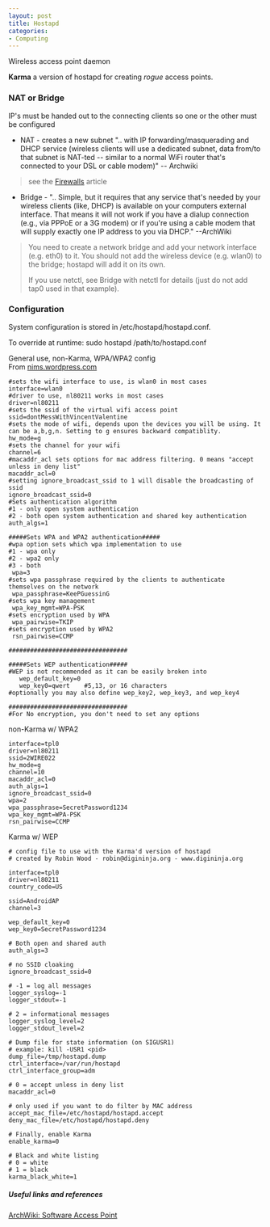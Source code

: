```yaml
---
layout: post
title: Hostapd
categories: 
- Computing
---
```

Wireless access point daemon

**Karma** a version of hostapd for creating *rogue* access points.

### NAT or Bridge
IP's must be handed out to the connecting clients so one or the other must be configured

* NAT - creates a new subnet ".. with IP forwarding/masquerading and DHCP service (wireless clients will use a dedicated subnet, data from/to that subnet is NAT-ted -- similar to a normal WiFi router that's connected to your DSL or cable modem)" -- Archwiki
> see the [Firewalls]({{base_url}}/blog/2013/10/16/firewall) article
* Bridge - ".. Simple, but it requires that any service that's needed by your wireless clients (like, DHCP) is available on your computers external interface. That means it will not work if you have a dialup connection (e.g., via PPPoE or a 3G modem) or if you're using a cable modem that will supply exactly one IP address to you via DHCP." --ArchWiki
> You need to create a network bridge and add your network interface (e.g. eth0) to it. You should not add the wireless device (e.g. wlan0) to the bridge; hostapd will add it on its own.
>
>If you use netctl, see Bridge with netctl for details (just do not add tap0 used in that example). 

### Configuration
System configuration is stored in /etc/hostapd/hostapd.conf.

To override at runtime:
    sudo hostapd /path/to/hostapd.conf

General use, non-Karma, WPA/WPA2 config  
From [nims.wordpress.com](https://nims11.wordpress.com/2012/04/27/hostapd-the-linux-way-to-create-virtual-wifi-access-point/)
```
#sets the wifi interface to use, is wlan0 in most cases
interface=wlan0
#driver to use, nl80211 works in most cases
driver=nl80211
#sets the ssid of the virtual wifi access point
ssid=dontMessWithVincentValentine
#sets the mode of wifi, depends upon the devices you will be using. It can be a,b,g,n. Setting to g ensures backward compatiblity.
hw_mode=g
#sets the channel for your wifi
channel=6
#macaddr_acl sets options for mac address filtering. 0 means "accept unless in deny list"
macaddr_acl=0
#setting ignore_broadcast_ssid to 1 will disable the broadcasting of ssid
ignore_broadcast_ssid=0
#Sets authentication algorithm
#1 - only open system authentication
#2 - both open system authentication and shared key authentication
auth_algs=1
 
#####Sets WPA and WPA2 authentication#####
#wpa option sets which wpa implementation to use
#1 - wpa only
#2 - wpa2 only
#3 - both
 wpa=3
#sets wpa passphrase required by the clients to authenticate themselves on the network
 wpa_passphrase=KeePGuessinG
#sets wpa key management
 wpa_key_mgmt=WPA-PSK
#sets encryption used by WPA
 wpa_pairwise=TKIP
#sets encryption used by WPA2
 rsn_pairwise=CCMP
  
#################################
   
#####Sets WEP authentication#####
#WEP is not recommended as it can be easily broken into
   wep_default_key=0
   wep_key0=qwert    #5,13, or 16 characters
#optionally you may also define wep_key2, wep_key3, and wep_key4
    
#################################
#For No encryption, you don't need to set any options
```

non-Karma w/ WPA2
```
interface=tpl0
driver=nl80211
ssid=2WIRE022
hw_mode=g
channel=10
macaddr_acl=0
auth_algs=1
ignore_broadcast_ssid=0
wpa=2
wpa_passphrase=SecretPassword1234
wpa_key_mgmt=WPA-PSK
rsn_pairwise=CCMP
```

Karma w/ WEP
```
# config file to use with the Karma'd version of hostapd
# created by Robin Wood - robin@digininja.org - www.digininja.org

interface=tpl0
driver=nl80211
country_code=US

ssid=AndroidAP
channel=3

wep_default_key=0
wep_key0=SecretPassword1234

# Both open and shared auth
auth_algs=3

# no SSID cloaking
ignore_broadcast_ssid=0

# -1 = log all messages
logger_syslog=-1
logger_stdout=-1

# 2 = informational messages
logger_syslog_level=2
logger_stdout_level=2

# Dump file for state information (on SIGUSR1)
# example: kill -USR1 <pid>
dump_file=/tmp/hostapd.dump
ctrl_interface=/var/run/hostapd
ctrl_interface_group=adm

# 0 = accept unless in deny list
macaddr_acl=0

# only used if you want to do filter by MAC address
accept_mac_file=/etc/hostapd/hostapd.accept
deny_mac_file=/etc/hostapd/hostapd.deny

# Finally, enable Karma
enable_karma=0

# Black and white listing
# 0 = white
# 1 = black
karma_black_white=1
```

##### Useful links and references
[ArchWiki: Software Access Point](https://wiki.archlinux.org/index.php/Software_Access_Point)
